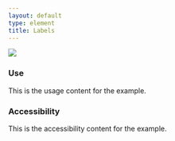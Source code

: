 ```yaml
---
layout: default
type: element
title: Labels
---
```


<div class="preview">
  <!-- Add HTML markup for example here -->
  <img src="{{ site.baseurl }}/assets/img/static/Labels_UI_v1.png">
</div>

<div class="usa-grid-box">
  <div class="width-one-half">
    <h3>Use</h3>
    <p>This is the usage content for the example.</p>
  </div>
  <div class="width-one-half">
    <h3>Accessibility</h3>
    <p>This is the accessibility content for the example.</p>
  </div>  
</div>